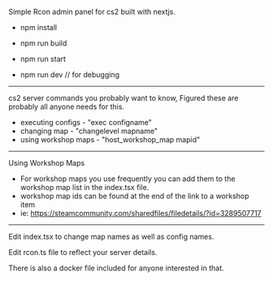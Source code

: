 Simple Rcon admin panel for cs2 built with nextjs.

- npm install

- npm run build

- npm run start

- npm run dev  // for debugging

-------------------------

cs2 server commands you probably want to know, Figured these are probably all anyone needs for this.

  - executing configs - "exec configname"
  - changing map - "changelevel mapname"
  - using workshop maps - "host_workshop_map mapid"

--------------------------
Using Workshop Maps

  - For workshop maps you use frequently you can add them to the workshop map list in the index.tsx file.
  - workshop map ids can be found at the end of the link to a workshop item
  - ie: https://steamcommunity.com/sharedfiles/filedetails/?id=3289507717

--------------------------

Edit index.tsx to change map names as well as config names.

Edit rcon.ts file to reflect your server details.

There is also a docker file included for anyone interested in that.
